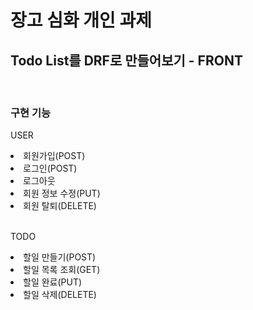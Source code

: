 <h1>장고 심화 개인 과제</h1>
<h2>Todo List를 DRF로 만들어보기 - FRONT</h2><br>

<h3>구현 기능</h3>
<p>USER</p>
<li>회원가입(POST)</li>
<li>로그인(POST)</li>
<li>로그아웃</li>
<li>회원 정보 수정(PUT)</li>
<li>회원 탈퇴(DELETE)</li><br>

<p>TODO</p>
<li>할일 만들기(POST)</li>
<li>할일 목록 조회(GET)</li>
<li>할일 완료(PUT)</li>
<li>할일 삭제(DELETE)</li><br>
